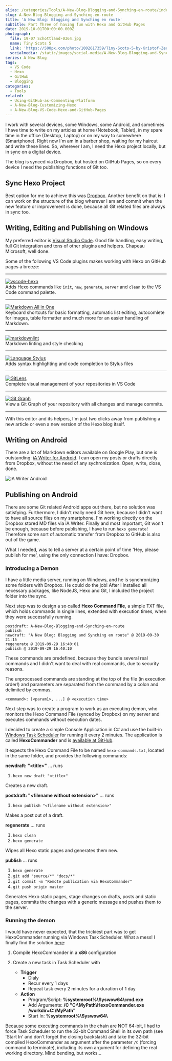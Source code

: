 ```yaml
---
alias: /categories/Tools/A-New-Blog-Blogging-and-Synching-en-route/index.html
slug: A-New-Blog-Blogging-and-Synching-en-route
title: 'A New Blog: Blogging and Synching en route'
subtitle: Part Three of having fun with Hexo and GitHub Pages
date: 2019-10-01T00:00:00.000Z
photograph:
  file: 19-07 Schottland-0364.jpg
  name: Tiny Scots 5
  link: 'https://500px.com/photo/1002617359/Tiny-Scots-5-by-Kristof-Zerbe'
  socialmedia: /static/images/social-media/A-New-Blog-Blogging-and-Synching-en-route.png
series: A New Blog
tags:
  - VS Code
  - Hexo
  - GitHub
  - Blogging
categories:
  - Tools
related:
  - Using-GitHub-as-Commenting-Platform
  - A-New-Blog-Customizing-Hexo
  - A-New-Blog-VS-Code-Hexo-and-GitHub-Pages
---
```


I work with several devices, some Windows, some Android, and sometimes I have time to write on my articles at home (Notebook, Tablet), in my spare time in the office (Desktop, Laptop) or on my way to somewhere (Smartphone). Right now I'm am in a barber shop, waiting for my haircut and write these lines. So, wherever I am, I need the Hexo project locally, but in sync on a digital device.

The blog is synced via Dropbox, but hosted on GitHub Pages, so on every device I need the  publishing functions of Git too.

<!-- more -->

## Sync Hexo Project

Best option for me to achieve this was  [Dropbox](https://dropbox.com). Another benefit on that is: I can work on the structure of the blog wherever I am and commit when the new feature or improvement is done, because all Git related files are always in sync too.

## Writing, Editing and Publishing on Windows

My preferred editor is [Visual Studio Code](https://code.visualstudio.com/). Good file handling, easy writing, full Git integration and tons of other plugins and helpers. Chapeau Microsoft, well done.

Some of the following VS Code plugins makes working with Hexo on GitHub pages a breeze:

---

[![vscode-hexo](A-New-Blog-Blogging-and-Synching-en-route/icon-vscode-hexo.png)]((https://marketplace.visualstudio.com/items?itemName=codeyu.vscode-hexo){.lefty})  
Adds Hexo commands like ``init``, ``new``, ``generate``, ``server`` and ``clean`` to the VS Code command palette.

---

[![Markdown All in One](A-New-Blog-Blogging-and-Synching-en-route/icon-markdown-all-in-one.png)](https://marketplace.visualstudio.com/items?itemName=yzhang.markdown-all-in-one)  
Keyboard shortcuts for basic formatting, automatic list editing, autocomlete for images,  table formatter and much more for an easier handling of Markdown.

---

[![markdownlint](A-New-Blog-Blogging-and-Synching-en-route/icon-markdownlint.png)](https://marketplace.visualstudio.com/items?itemName=DavidAnson.vscode-markdownlint)  
Markdown linting and style checking

---

[![Language Stylus](A-New-Blog-Blogging-and-Synching-en-route/icon-stylus.png)](https://marketplace.visualstudio.com/items?itemName=sysoev.language-stylus)  
Adds syntax highlighting and code completion to Stylus files

---

[![GitLens](A-New-Blog-Blogging-and-Synching-en-route/icon-gitlens.png)](https://marketplace.visualstudio.com/items?itemName=sysoev.language-stylus)  
Complete visual management of your repositories in VS Code

---

[![Git Graph](A-New-Blog-Blogging-and-Synching-en-route/icon-gitgraph.png)](https://marketplace.visualstudio.com/items?itemName=mhutchie.git-graph)  
View a Git Graph of your repository with all changes and manage commits.

---

With this editor and its helpers, I'm just two clicks away from publishing a new article or even a new version of the Hexo blog itself.

## Writing on Android

There are a lot of Markdown editors available on Google Play, but one is outstanding: [iA Writer for Android](https://ia.net/writer/support/android). I can open my posts or drafts directly from Dropbox, without the need of any sychronization. Open, write, close, done.

![iA Writer Android](A-New-Blog-Blogging-and-Synching-en-route/ia-writer-1.png)

## Publishing on Android

There are some Git related Android apps out there, but no solution was satisfying. Furthermore, I didn't really need Git here, because I didn't want to have all source files on my smartphone. I'm working directly on the Dropbox stored MD files via iA Writer. Finally and most important, Git won't be enough, because before publishing, I have to run ``hexo generate``! Therefore some sort of automatic transfer from Dropbox to GitHub is also out of the game.

What I needed, was to tell a server at a certain point of time 'Hey, please publish for me', using the only connection I have: Dropbox.

### Introducing a Demon

I have a little media server, running on Windows, and he is synchronizing some folders with Dropbox. He could do the job! After I installed all necessary packages, like NodeJS, Hexo and Git, I included the project folder into the sync. 

Next step was to design a so called **Hexo Command File**, a simple TXT file, which holds commands in single lines, extended with execution times, when they were successfully running.

```properties
postdraft: A-New-Blog-Blogging-and-Synching-en-route
publish
newdraft: "A New Blog: Blogging and Synching en route" @ 2019-09-30 21:15
regenerate @ 2019-09-29 16:40:01
publish @ 2019-09-29 16:40:10
```

These commands are predefined, because they bundle several real commands and I didn't want to deal with real commands, due to security reasons.

The unprocessed commands are standing at the top of the file (in execution order!) and parameters are separated from the command by a colon and delimited by commas.

    <command>: [<param1>, ...] @ <execution time>

Next step was to create a program to work as an executing demon, who monitors the Hexo Command File (synced by Dropbox) on my server and executes commands without execution dates.

I decided to create a simple Console Application in C# and use the built-in [Windows Task Scheduler](https://en.wikipedia.org/wiki/Windows_Task_Scheduler) for running it every 2 minutes. The application is called **HexoCommander** and is [available at GitHub](https://github.com/kristofzerbe/HexoCommander).

It expects the Hexo Command File to be named ``hexo-commands.txt``, located in the same folder, and provides the following commands:

**newdraft: "&lt;title&gt;"** ... runs

1. ``hexo new draft "<title>"``

Creates a new draft.

**postdraft: "&lt;filename without extension&gt;"** ... runs

1. ``hexo publish "<filename without extension>"``

Makes a post out of a draft.

**regenerate** ... runs

1. ``hexo clean``
2. ``hexo generate``

Wipes all Hexo static pages and generates them new.

**publish** ... runs

1. ``hexo generate``
2. ``git add "source/*" "docs/*"``
3. ``git commit -m "Remote publication via HexoCommander"``
4. ``git push origin master``

Generates Hexo static pages, stage changes on drafts, posts and static pages, commits the changes with a generic message and pushes them to the server.

### Running the demon

I would have never expected, that the trickiest part was to get HexoCommander running via Windows Task Scheduler. What a mess! I finally find the solution [here](https://social.msdn.microsoft.com/Forums/SqlServer/en-US/29446adf-8304-4b9f-bbc4-95daf2941d53/program-runs-fine-but-task-scheduler-wont-run-it?forum=winserver2008appcompatabilityandcertification):

1. Compile HexoCommander in a **x86** configuration

2. Create a new task in Task Scheduler with
   * **Trigger**
     * Dialy
     * Recur every 1 days
     * Repeat task every 2 minutes for a duration of 1 day
   * **Action**
     * Program/Script: **%systemroot%\Syswow64\cmd.exe**
     * Add Arguments: **/C "C:\MyPath\HexoCommander.exe /workdir=C:\MyPath"**
     * Start In: **%systemroot%\Syswow64\\**

Because some executing commands in the chain are NOT 64-bit, I had to force Task Scheduler to run the 32-bit Command Shell in its own path (see 'Start In' and don't forget the closing backslash) and take the 32-bit compiled HexoCommander as argument after the parameter ```/C``` (forcing command to terminate), including its own argument for defining the real working directory. Mind bending, but works...
